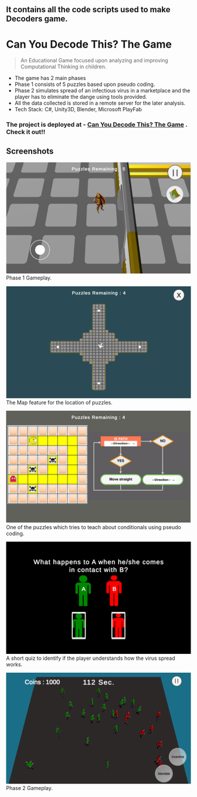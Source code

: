 ## It contains all the code scripts used to make Decoders game.

# Can You Decode This? The Game
> An Educational Game focused upon analyzing and improving Computational Thinking in children.

* The game has 2 main phases
* Phase 1 consists of 5 puzzles based upon pseudo coding.
* Phase 2 simulates spread of an infectious virus in a marketplace and the player has to eliminate the dange using tools provided.
* All the data collected is stored in a remote server for the later analysis.
* Tech Stack: C#, Unity3D, Blender, Microsoft PlayFab

### The project is deployed at - [Can You Decode This? The Game](https://owais-ali.itch.io/decoders) . Check it out!!

## Screenshots

![](Game1.png)
Phase 1 Gameplay.

![](Game2.png)
The Map feature for the location of puzzles.

![](Game3.png)
One of the puzzles which tries to teach about conditionals using pseudo coding.

![](Game4.png)
A short quiz to identify if the player understands how the virus spread works.

![](Game5.png)
Phase 2 Gameplay.
